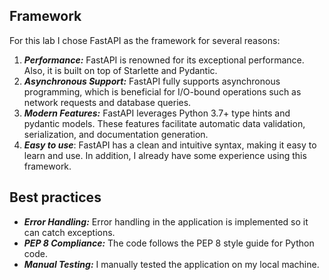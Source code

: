 ## Framework

For this lab I chose FastAPI as the framework for several reasons:

1. **_Performance:_** FastAPI is renowned for its exceptional performance.
   Also, it is built on top of Starlette and Pydantic.
2. **_Asynchronous Support:_**  FastAPI fully supports asynchronous programming, which is beneficial for I/O-bound
   operations such as network requests and database queries.
3. **_Modern Features:_** FastAPI leverages Python 3.7+ type hints and pydantic models. These features facilitate
   automatic data validation, serialization, and documentation generation.
4. **_Easy to use_**: FastAPI has a clean and intuitive syntax, making it easy to learn and use. In addition, I already
   have some experience using this framework.

## Best practices
- **_Error Handling:_** Error handling in the application is implemented so it can catch exceptions.
- **_PEP 8 Compliance:_** The code follows the PEP 8 style guide for Python code.
- **_Manual Testing:_** I manually tested the application on my local machine.